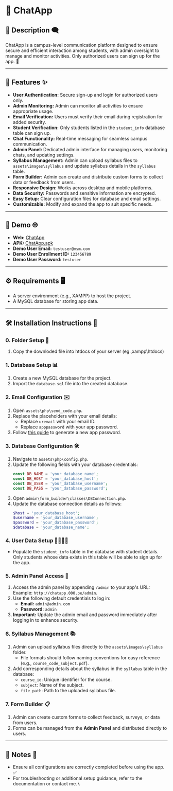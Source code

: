 # 📱 ChatApp

## 📝 Description 🗨️

ChatApp is a campus-level communication platform designed to ensure secure and efficient interaction among students, with admin oversight to manage and monitor activities. Only authorized users can sign up for the app. 🏫

---

## 🌟 Features ✨

- **User Authentication:** Secure sign-up and login for authorized users only.
- **Admin Monitoring:** Admin can monitor all activities to ensure appropriate usage.
- **Email Verification:** Users must verify their email during registration for added security.
- **Student Verification:** Only students listed in the `student_info` database table can sign up.
- **Chat Functionality:** Real-time messaging for seamless campus communication.
- **Admin Panel:** Dedicated admin interface for managing users, monitoring chats, and updating settings.
- **Syllabus Management:** Admin can upload syllabus files to `assets\images\syllabus` and update syllabus details in the `syllabus` table.
- **Form Builder:** Admin can create and distribute custom forms to collect data or feedback from users.
- **Responsive Design:** Works across desktop and mobile platforms.
- **Data Security:** Passwords and sensitive information are encrypted.
- **Easy Setup:** Clear configuration files for database and email settings.
- **Customizable:** Modify and expand the app to suit specific needs.

---

## 🎥 Demo 🌐

- **Web:** [ChatApp](http://chatapp.000.pe/)
- **APK:** [ChatApp.apk](https://github.com/rudrarathod/ChatApp/raw/refs/heads/main/ChatApp.apk)
- **Demo User Email:** `testuser@msm.com`
- **Demo User Enrollment ID:** `123456789`
- **Demo User Password:** `testuser`

---

## ⚙️ Requirements 🖥️

- A server environment (e.g., XAMPP) to host the project.
- A MySQL database for storing app data.

---

## 🛠️ Installation Instructions 📂

### 0. Folder Setup 📂

1. Copy the downloded file into htdocs of your server (eg.,xampp\htdocs)

### 1. Database Setup 📊

1. Create a new MySQL database for the project.
2. Import the `database.sql` file into the created database.

### 2. Email Configuration ✉️

1. Open `assets\php\send_code.php`.
2. Replace the placeholders with your email details:
   - Replace `uremail` with your email ID.
   - Replace `apppassword` with your app password.
3. Follow [this guide](https://knowledge.workspace.google.com/kb/how-to-create-app-passwords-000009237) to generate a new app password.

### 3. Database Configuration 🛠️

1. Navigate to `assets\php\config.php`.
2. Update the following fields with your database credentials:
   ```php
   const DB_NAME = 'your_database_name';
   const DB_HOST = 'your_database_host';
   const DB_USER = 'your_database_username';
   const DB_PASS = 'your_database_password';
   ```
3. Open `admin\form_builder\classes\DBConnection.php`.
4. Update the database connection details as follows:
   ```php
   $host = 'your_database_host';
   $username = 'your_database_username';
   $password = 'your_database_password';
   $database = 'your_database_name';
   ```

### 4. User Data Setup 👩‍🎓👨‍🎓

- Populate the `student_info` table in the database with student details.  
  Only students whose data exists in this table will be able to sign up for the app.

### 5. Admin Panel Access 🔑

1. Access the admin panel by appending `/admin` to your app's URL:  
   Example: `http://chatapp.000.pe/admin`.
2. Use the following default credentials to log in:
   - **Email:** `admin@admin.com`
   - **Password:** `admin`
3. **Important:** Update the admin email and password immediately after logging in to enhance security.

### 6. Syllabus Management 📚

1. Admin can upload syllabus files directly to the `assets\images\syllabus` folder.
   - File formats should follow naming conventions for easy reference (e.g., `course_code_subject.pdf`).
2. Add corresponding details about the syllabus in the `syllabus` table in the database:
   - `course_id`: Unique identifier for the course.
   - `subject`: Name of the subject.
   - `file_path`: Path to the uploaded syllabus file.

### 7. Form Builder 📋

1. Admin can create custom forms to collect feedback, surveys, or data from users.
2. Forms can be managed from the **Admin Panel** and distributed directly to users.

---

## 📌 Notes 📄

- Ensure all configurations are correctly completed before using the app. ✅
- For troubleshooting or additional setup guidance, refer to the documentation or contact me. 📞
